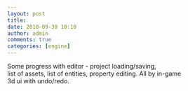 ```yaml
---
layout: post
title:
date: 2010-09-30 10:10
author: admin
comments: true
categories: [engine]
---
```


Some progress with editor - project loading/saving, <br />list of assets, list of entities, property editing. All by in-game<br />3d ui with undo/redo. <br /><br /><a onblur="try {parent.deselectBloggerImageGracefully();} catch(e) {}" href="http://1.bp.blogspot.com/_LfYx03jjmdk/TKRiNlhk_OI/AAAAAAAAA_c/FMHzlJNHwJs/s1600/editor2.jpg"><img class="image featured" src="http://1.bp.blogspot.com/_LfYx03jjmdk/TKRiNlhk_OI/AAAAAAAAA_c/FMHzlJNHwJs/s320/editor2.jpg" border="0" alt="" id="BLOGGER_PHOTO_ID_5522647028613840098" /></a><br />




